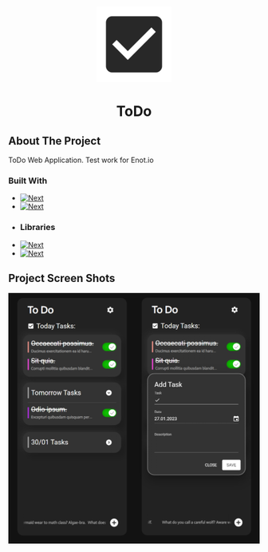 <!-- Improved compatibility of back to top link: See: https://github.com/othneildrew/Best-README-Template/pull/73 -->
<a name="readme-top"></a>


<!-- PROJECT LOGO -->
<br />
<div align="center">
  <a href="https://github.com/anruvim/wise">
    <img src="images/icon.png" alt="Logo" width="150" height="150">
  </a>

<h1 align="center">ToDo</h3>
</div>

<!-- ABOUT THE PROJECT -->
## About The Project

ToDo Web Application. Test work for Enot.io


### Built With
* [![Next][React]][React-url]
* [![Next][Typescript]][Typescript-url]
* ### Libraries 
* [![Next][Mui]][Mui-url]
* [![Next][Query]][Query-url]


<!-- ABOUT THE PROJECT -->
## Project Screen Shots

![Product Name Screen Shot][product-screenshot1]



<!-- MARKDOWN LINKS & IMAGES -->
<!-- https://www.markdownguide.org/basic-syntax/#reference-style-links -->
[product-screenshot1]: images/TODO1.png

[Mui]: https://img.shields.io/badge/Material%20UI-20232A?style=for-the-badge&logo=MUI&logoColor=white
[Mui-url]: https://mui.com/
[Query]: https://img.shields.io/badge/React-20232A?style=for-the-badge&logo=React&logoColor=white
[Query-url]: https://tanstack.com/
[React]: https://img.shields.io/badge/React-20232A?style=for-the-badge&logo=React&logoColor=white
[React-url]: https://reactjs.org/
[Typescript]: https://img.shields.io/badge/Typescript-20232A?style=for-the-badge&logo=Typescript&logoColor=white
[Typescript-url]: https://www.typescriptlang.org/
